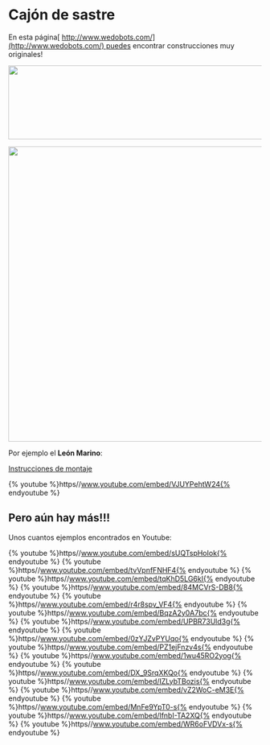 
# Cajón de sastre

En esta página[ http://www.wedobots.com/](http://www.wedobots.com/) puedes encontrar construcciones muy originales!

[<img src="http://4.bp.blogspot.com/-4Mlx8SNvbig/VB41BeWusvI/AAAAAAAAOnk/O5JxLJ1Wy9U/s1600/wedobotslogo3.png" width="562" height="147" />](http://www.wedobots.com/)

[<img src="legowedobots.png" width="516" height="587" />](http://www.wedobots.com/)

Por ejemplo el **León Marino**:

[Instrucciones de montaje](https://picasaweb.google.com/111228734087626356470/LEGOWeDoSeaLion?authuser=0&amp;authkey=Gv1sRgCNvRntfgusv7Pw&amp;feat=directlink)

{% youtube %}https//www.youtube.com/embed/VJUYPehtW24{% endyoutube %}
## Pero aún hay más!!! 

Unos cuantos ejemplos encontrados en Youtube:

{% youtube %}https//www.youtube.com/embed/sUQTspHoIok{% endyoutube %}
{% youtube %}https//www.youtube.com/embed/tvVpnfFNHF4{% endyoutube %}
{% youtube %}https//www.youtube.com/embed/tqKhD5LG6kI{% endyoutube %}
{% youtube %}https//www.youtube.com/embed/84MCVrS-DB8{% endyoutube %}
{% youtube %}https//www.youtube.com/embed/r4r8spv_VF4{% endyoutube %}
{% youtube %}https//www.youtube.com/embed/BqzA2y0A7bc{% endyoutube %}
{% youtube %}https//www.youtube.com/embed/UPBR73Uld3g{% endyoutube %}
{% youtube %}https//www.youtube.com/embed/0zYJZvPYUqo{% endyoutube %}
{% youtube %}https//www.youtube.com/embed/PZ1ejFnzv4s{% endyoutube %}
{% youtube %}https//www.youtube.com/embed/1wu45RO2yog{% endyoutube %}
{% youtube %}https//www.youtube.com/embed/DX_9SrqXKQo{% endyoutube %}
{% youtube %}https//www.youtube.com/embed/IZLybTBozis{% endyoutube %}
{% youtube %}https//www.youtube.com/embed/vZ2WoC-eM3E{% endyoutube %}
{% youtube %}https//www.youtube.com/embed/MnFe9YpT0-s{% endyoutube %}
{% youtube %}https//www.youtube.com/embed/lfnbI-TA2XQ{% endyoutube %}
{% youtube %}https//www.youtube.com/embed/WR6oFVDVx-s{% endyoutube %}
